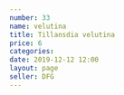 ```yaml
---
number: 33
name: velutina
title: Tillansdia velutina
price: 6
categories: 
date: 2019-12-12 12:00
layout: page
seller: DFG
---
```

